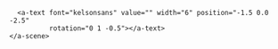 <!DOCTYPE html>
<html>
  <head>
    <meta charset="utf-8">
    <title>360&deg; Image</title>
    <meta name="description" content="360&deg; Image - A-Frame">
    <script src="https://aframe.io/releases/1.0.4/aframe.min.js"></script>
  </head>
  <body>
    <a-scene>
      <a-sky src="BIC43.jpg" rotation="0 30 1"></a-sky>

      <a-text font="kelsonsans" value="" width="6" position="-1.5 0.0 -2.5"
              rotation="0 1 -0.5"></a-text>
    </a-scene>
  </body>
</html>
